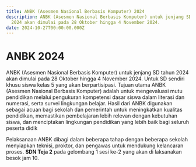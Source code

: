 ```yaml
---
title: ANBK (Asesmen Nasional Berbasis Komputer) 2024
description: ANBK (Asesmen Nasional Berbasis Komputer) untuk jenjang SD tahun
  2024 akan dimulai pada 28 Oktober hingga 4 November 2024.
date: 2024-10-27T00:00:00.000Z
---
```


# ANBK 2024

ANBK (Asesmen Nasional Berbasis Komputer) untuk jenjang SD tahun 2024 akan dimulai pada 28 Oktober hingga 4 November 2024. Untuk SD sendiri khusu siswa kelas 5 yang akan berpartisipasi. Tujuan utama ANBK (Asesmen Nasional Berbasis Komputer) adalah untuk mengevaluasi mutu pendidikan melalui pengukuran kompetensi dasar siswa dalam literasi dan numerasi, serta survei lingkungan belajar. Hasil dari ANBK digunakan sebagai acuan bagi sekolah dan pemerintah untuk meningkatkan kualitas pendidikan, memastikan pembelajaran lebih relevan dengan kebutuhan siswa, dan menciptakan lingkungan pendidikan yang lebih baik bagi seluruh peserta didik

Pelaksanaan ANBK dibagi dalam beberapa tahap dengan beberapa sekolah menyiapkan teknisi, proktor, dan pengawas untuk mendukung kelancaran proses. **SDN Teja 2** pada gelombang 1 sesi ke-2 yang akan di laksanakan besok jam 10.
